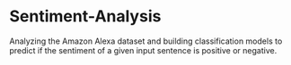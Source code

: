 # Sentiment-Analysis
Analyzing the Amazon Alexa dataset and building classification models to predict if the sentiment of a given input sentence is positive or negative.

